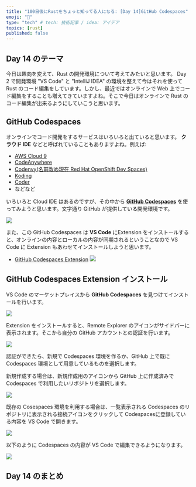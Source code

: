 ```yaml
---
title: "100日後にRustをちょっと知ってる人になる: [Day 14]GitHub Codespaces"
emoji: "🦀"
type: "tech" # tech: 技術記事 / idea: アイデア
topics: [rust]
published: false
---
```

## Day 14 のテーマ

今日は趣向を変えて、Rust の開発環境について考えてみたいと思います。
Day 2 で開発環境 "VS Code" と "IntelliJ IDEA" の環境を整えて今はそれを使って Rust のコード編集をしています。しかし、最近ではオンラインで Web 上でコード編集をすることも増えてきていますよね。そこで今日はオンラインで Rust のコード編集が出来るようにしていこうと思います。

## GitHub Codespaces

オンラインでコード開発をするサービスはいろいろと出ていると思います。
**クラウド IDE** などと呼ばれていることもありますよね。例えば:

- [AWS Cloud 9](https://aws.amazon.com/jp/cloud9/)
- [CodeAnywhere](https://codeanywhere.com/)
- [Codenvy(名前改め現在 Red Hat OpenShift Dev Spaces)](https://developers.redhat.com/products/openshift-dev-spaces/overview)
- [Koding](https://www.koding.com/)
- [Coder](https://coder.com/)
- などなど

いろいろと Cloud IDE はあるのですが、その中から **[GitHub Codespaces](https://github.com/features/codespaces)** を使ってみようと思います。文字通り GitHub が提供している開発環境です。

![](https://storage.googleapis.com/zenn-user-upload/e2c520146e96-20220905.png)

また、この GitHub Codespaces は **VS Code** にExtension をインストールすると、オンラインの内容とローカルの内容が同期されるということなので VS Code に Extension もあわせてインストールしようと思います。

- [GitHub Codespaces Extension](https://marketplace.visualstudio.com/items?itemName=GitHub.codespaces)
[![](https://storage.googleapis.com/zenn-user-upload/6edaef0be174-20220905.png)](https://marketplace.visualstudio.com/items?itemName=GitHub.codespaces)

## GitHub Codespaces Extension インストール

VS Code のマーケットプレイスから **GitHub Codespaces** を見つけてインストールを行います。

![](https://storage.googleapis.com/zenn-user-upload/7c1ea546d932-20220905.png)

Extension をインストールすると、Remote Explorer のアイコンがサイドバーに表示されます。そこから自分の GitHub アカウントとの認証を行います。

![](https://storage.googleapis.com/zenn-user-upload/0c034df4d105-20220905.png)

認証ができたら、新規で Codespaces 環境を作るか、GitHub 上で既に Codespaces 環境として用意しているものを選択します。

新規作成する場合は、新規作成用のアイコンから GitHub 上に作成済みで Codespaces で利用したいリポジトリを選択します。

![](https://storage.googleapis.com/zenn-user-upload/fd757cd65792-20220905.png)

既存の Cosespaces 環境を利用する場合は、一覧表示される Codespaces のリポジトリに表示される接続アイコンをクリックして Codespacesに登録している内容を VS Code で開きます。

![](https://storage.googleapis.com/zenn-user-upload/784934dd38ee-20220905.png)

以下のように Codespaces の内容が VS Code で編集できるようになります。

![](https://storage.googleapis.com/zenn-user-upload/d30741851b2f-20220905.png)

## Day 14 のまとめ
